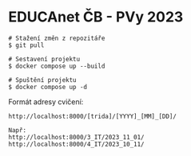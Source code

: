 # EDUCAnet ČB - PVy 2023

```
# Stažení změn z repozitáře
$ git pull

# Sestavení projektu
$ docker compose up --build

# Spuštění projektu
$ docker compose up -d
```

Formát adresy cvičení:
```
http://localhost:8000/[trida]/[YYYY]_[MM]_[DD]/
```
```
Např:
http://localhost:8000/3_IT/2023_11_01/
http://localhost:8000/4_IT/2023_10_11/
```